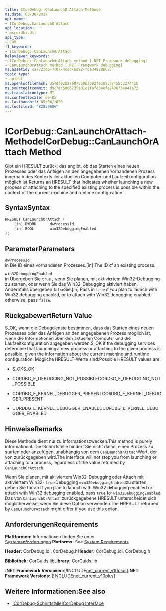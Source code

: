 ```yaml
---
title: ICorDebug::CanLaunchOrAttach-Methode
ms.date: 03/30/2017
api_name:
- ICorDebug.CanLaunchOrAttach
api_location:
- mscordbi.dll
api_type:
- COM
f1_keywords:
- ICorDebug::CanLaunchOrAttach
helpviewer_keywords:
- ICorDebug::CanLaunchOrAttach method [.NET Framework debugging]
- CanLaunchOrAttach method [.NET Framework debugging]
ms.assetid: ca7723db-7c07-4cdd-bd92-fba34928b623
topic_type:
- apiref
ms.openlocfilehash: 354df02b27e87550ba602fe102352455c227441b
ms.sourcegitcommit: d9c7ac5d06735a01c1fafe34efe9486734841a72
ms.translationtype: MT
ms.contentlocale: de-DE
ms.lasthandoff: 05/06/2020
ms.locfileid: "82859686"
---
```

# <a name="icordebugcanlaunchorattach-method"></a><span data-ttu-id="b168a-102">ICorDebug::CanLaunchOrAttach-Methode</span><span class="sxs-lookup"><span data-stu-id="b168a-102">ICorDebug::CanLaunchOrAttach Method</span></span>
<span data-ttu-id="b168a-103">Gibt ein HRESULT zurück, das angibt, ob das Starten eines neuen Prozesses oder das Anfügen an den angegebenen vorhandenen Prozess innerhalb des Kontexts der aktuellen Computer-und Laufzeitkonfiguration möglich ist.</span><span class="sxs-lookup"><span data-stu-id="b168a-103">Returns an HRESULT that indicates whether launching a new process or attaching to the specified existing process is possible within the context of the current machine and runtime configuration.</span></span>  
  
## <a name="syntax"></a><span data-ttu-id="b168a-104">Syntax</span><span class="sxs-lookup"><span data-stu-id="b168a-104">Syntax</span></span>  
  
```cpp  
HRESULT CanLaunchOrAttach (  
    [in] DWORD      dwProcessId,  
    [in] BOOL       win32DebuggingEnabled  
);  
```  
  
## <a name="parameters"></a><span data-ttu-id="b168a-105">Parameter</span><span class="sxs-lookup"><span data-stu-id="b168a-105">Parameters</span></span>  
 `dwProcessId`  
 <span data-ttu-id="b168a-106">in Die ID eines vorhandenen Prozesses.</span><span class="sxs-lookup"><span data-stu-id="b168a-106">[in] The ID of an existing process.</span></span>  
  
 `win32DebuggingEnabled`  
 <span data-ttu-id="b168a-107">in Übergeben Sie `true` , wenn Sie planen, mit aktiviertem Win32-Debugging zu starten, oder wenn Sie das Win32-Debugging aktiviert haben. Andernfalls übergeben `false`Sie.</span><span class="sxs-lookup"><span data-stu-id="b168a-107">[in] Pass in `true` if you plan to launch with Win32 debugging enabled, or to attach with Win32 debugging enabled; otherwise, pass `false`.</span></span>  
  
## <a name="return-value"></a><span data-ttu-id="b168a-108">Rückgabewert</span><span class="sxs-lookup"><span data-stu-id="b168a-108">Return Value</span></span>  
 <span data-ttu-id="b168a-109">S_OK, wenn die Debugdienste bestimmen, dass das Starten eines neuen Prozesses oder das Anfügen an den angegebenen Prozess möglich ist, wenn die Informationen über den aktuellen Computer und die Laufzeitkonfiguration angegeben werden.</span><span class="sxs-lookup"><span data-stu-id="b168a-109">S_OK if the debugging services determine that launching a new process or attaching to the given process is possible, given the information about the current machine and runtime configuration.</span></span> <span data-ttu-id="b168a-110">Mögliche HRESULT-Werte sind:</span><span class="sxs-lookup"><span data-stu-id="b168a-110">Possible HRESULT values are:</span></span>  
  
- <span data-ttu-id="b168a-111">S_OK</span><span class="sxs-lookup"><span data-stu-id="b168a-111">S_OK</span></span>  
  
- <span data-ttu-id="b168a-112">CORDBG_E_DEBUGGING_NOT_POSSIBLE</span><span class="sxs-lookup"><span data-stu-id="b168a-112">CORDBG_E_DEBUGGING_NOT_POSSIBLE</span></span>  
  
- <span data-ttu-id="b168a-113">CORDBG_E_KERNEL_DEBUGGER_PRESENT</span><span class="sxs-lookup"><span data-stu-id="b168a-113">CORDBG_E_KERNEL_DEBUGGER_PRESENT</span></span>  
  
- <span data-ttu-id="b168a-114">CORDBG_E_KERNEL_DEBUGGER_ENABLED</span><span class="sxs-lookup"><span data-stu-id="b168a-114">CORDBG_E_KERNEL_DEBUGGER_ENABLED</span></span>  
  
## <a name="remarks"></a><span data-ttu-id="b168a-115">Hinweise</span><span class="sxs-lookup"><span data-stu-id="b168a-115">Remarks</span></span>  
 <span data-ttu-id="b168a-116">Diese Methode dient nur zu Informationszwecken.</span><span class="sxs-lookup"><span data-stu-id="b168a-116">This method is purely informational.</span></span> <span data-ttu-id="b168a-117">Die-Schnittstelle hindert Sie nicht daran, einen Prozess zu starten oder anzufügen, unabhängig von dem `CanLaunchOrAttach`Wert, der von zurückgegeben wird.</span><span class="sxs-lookup"><span data-stu-id="b168a-117">The interface will not stop you from launching or attaching to a process, regardless of the value returned by `CanLaunchOrAttach`.</span></span>  
  
 <span data-ttu-id="b168a-118">Wenn Sie planen, mit aktiviertem Win32-Debugging oder Attach mit aktiviertem Win32- `true` Debugging `win32DebuggingEnabled`zu starten, geben Sie für an.</span><span class="sxs-lookup"><span data-stu-id="b168a-118">If you plan to launch with Win32 debugging enabled or attach with Win32 debugging enabled, pass `true` for `win32DebuggingEnabled`.</span></span> <span data-ttu-id="b168a-119">Das von `CanLaunchOrAttach` zurückgegebene HRESULT unterscheidet sich möglicherweise, wenn Sie diese Option verwenden.</span><span class="sxs-lookup"><span data-stu-id="b168a-119">The HRESULT returned by `CanLaunchOrAttach` might differ if you use this option.</span></span>  
  
## <a name="requirements"></a><span data-ttu-id="b168a-120">Anforderungen</span><span class="sxs-lookup"><span data-stu-id="b168a-120">Requirements</span></span>  
 <span data-ttu-id="b168a-121">**Plattformen:** Informationen finden Sie unter [Systemanforderungen](../../get-started/system-requirements.md).</span><span class="sxs-lookup"><span data-stu-id="b168a-121">**Platforms:** See [System Requirements](../../get-started/system-requirements.md).</span></span>  
  
 <span data-ttu-id="b168a-122">**Header:** CorDebug.idl, CorDebug.h</span><span class="sxs-lookup"><span data-stu-id="b168a-122">**Header:** CorDebug.idl, CorDebug.h</span></span>  
  
 <span data-ttu-id="b168a-123">**Bibliothek:** CorGuids.lib</span><span class="sxs-lookup"><span data-stu-id="b168a-123">**Library:** CorGuids.lib</span></span>  
  
 <span data-ttu-id="b168a-124">**.NET Framework Versionen:**[!INCLUDE[net_current_v10plus](../../../../includes/net-current-v10plus-md.md)]</span><span class="sxs-lookup"><span data-stu-id="b168a-124">**.NET Framework Versions:** [!INCLUDE[net_current_v10plus](../../../../includes/net-current-v10plus-md.md)]</span></span>  
  
## <a name="see-also"></a><span data-ttu-id="b168a-125">Weitere Informationen:</span><span class="sxs-lookup"><span data-stu-id="b168a-125">See also</span></span>

- [<span data-ttu-id="b168a-126">ICorDebug-Schnittstelle</span><span class="sxs-lookup"><span data-stu-id="b168a-126">ICorDebug Interface</span></span>](icordebug-interface.md)
